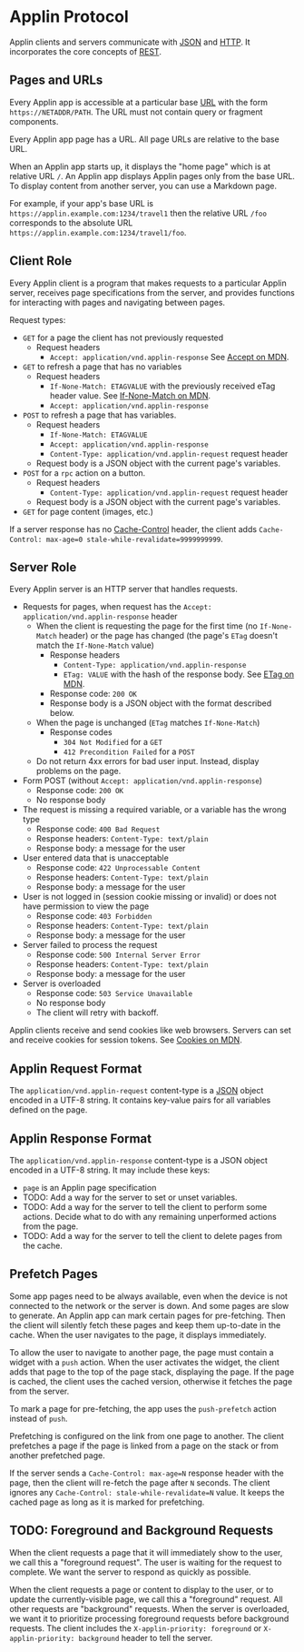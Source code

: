 #  Applin Protocol

Applin clients and servers communicate with [JSON](https://en.wikipedia.org/wiki/JSON) and 
[HTTP](https://en.wikipedia.org/wiki/HTTP).
It incorporates the core concepts of [REST](https://en.wikipedia.org/wiki/Representational_state_transfer).

## Pages and URLs
Every Applin app is accessible at a particular base [URL](https://en.wikipedia.org/wiki/URL)
with the form `https://NETADDR/PATH`.
The URL must not contain query or fragment components.

Every Applin app page has a URL.  All page URLs are relative to the base URL.

When an Applin app starts up, it displays the "home page" which is at relative URL `/`.
An Applin app displays Applin pages only from the base URL.
To display content from another server, you can use a Markdown page.

For example, if your app's base URL is `https://applin.example.com:1234/travel1`
then the relative URL `/foo` corresponds to the absolute URL `https://applin.example.com:1234/travel1/foo`.

## Client Role
Every Applin client is a program that makes requests to a particular Applin server,
receives page specifications from the server,
and provides functions for interacting with pages and navigating between pages.

Request types:
- `GET` for a page the client has not previously requested
  - Request headers
    - `Accept: application/vnd.applin-response`
      See [Accept on MDN](https://developer.mozilla.org/docs/Web/HTTP/Headers/Accept).
- `GET` to refresh a page that has no variables
  - Request headers
    - `If-None-Match: ETAGVALUE` with the previously received eTag header value.
      See [If-None-Match on MDN](https://developer.mozilla.org/docs/Web/HTTP/Headers/If-None-Match).
    - `Accept: application/vnd.applin-response`
- `POST` to refresh a page that has variables.
  - Request headers
    - `If-None-Match: ETAGVALUE`
    - `Accept: application/vnd.applin-response`
    - `Content-Type: application/vnd.applin-request` request header
  - Request body is a JSON object with the current page's variables.
- `POST` for a `rpc` action on a button.
  - Request headers
    - `Content-Type: application/vnd.applin-request` request header
  - Request body is a JSON object with the current page's variables.
- `GET` for page content (images, etc.)

If a server response has no
[Cache-Control](https://developer.mozilla.org/docs/Web/HTTP/Headers/Cache-Control) header,
the client adds `Cache-Control: max-age=0 stale-while-revalidate=9999999999`.

## Server Role
Every Applin server is an HTTP server that handles requests.
- Requests for pages, when request has the `Accept: application/vnd.applin-response` header
  - When the client is requesting the page for the first time (no `If-None-Match` header)
    or the page has changed (the page's `ETag` doesn't match the `If-None-Match` value)
    - Response headers
      - `Content-Type: application/vnd.applin-response`
      - `ETag: VALUE` with the hash of the response body.
        See [ETag on MDN](https://developer.mozilla.org/docs/Web/HTTP/Headers/ETag).
    - Response code: `200 OK`
    - Response body is a JSON object with the format described below.
  - When the page is unchanged (`ETag` matches `If-None-Match`)
    - Response codes
      - `304 Not Modified` for a `GET`
      - `412 Precondition Failed` for a `POST`
  - Do not return 4xx errors for bad user input.  Instead, display problems on the page.
- Form POST (without `Accept: application/vnd.applin-response`)
  - Response code: `200 OK`
  - No response body
- The request is missing a required variable, or a variable has the wrong type
  - Response code: `400 Bad Request`
  - Response headers: `Content-Type: text/plain`
  - Response body: a message for the user
- User entered data that is unacceptable
  - Response code: `422 Unprocessable Content`
  - Response headers: `Content-Type: text/plain`
  - Response body: a message for the user
- User is not logged in (session cookie missing or invalid) or does not have permission to view the page
  - Response code: `403 Forbidden`
  - Response headers: `Content-Type: text/plain`
  - Response body: a message for the user
- Server failed to process the request
  - Response code: `500 Internal Server Error`
  - Response headers: `Content-Type: text/plain`
  - Response body: a message for the user
- Server is overloaded
  - Response code: `503 Service Unavailable`
  - No response body 
  - The client will retry with backoff.

Applin clients receive and send cookies like web browsers.
Servers can set and receive cookies for session tokens.
See [Cookies on MDN](https://developer.mozilla.org/docs/Web/HTTP/Cookies).

## Applin Request Format
The `application/vnd.applin-request` content-type is a
[JSON](https://developer.mozilla.org/en-US/docs/Learn/JavaScript/Objects/JSON) object encoded in a UTF-8 string.
It contains key-value pairs for all variables defined on the page.

## Applin Response Format
The `application/vnd.applin-response` content-type is a JSON object encoded in a UTF-8 string.
It may include these keys:
- `page` is an Applin page specification
- TODO: Add a way for the server to set or unset variables.
- TODO: Add a way for the server to tell the client to perform some actions.
  Decide what to do with any remaining unperformed actions from the page.
- TODO: Add a way for the server to tell the client to delete pages from the cache.

## Prefetch Pages
Some app pages need to be always available, even when the device is not connected to the network or the server is down.
And some pages are slow to generate.
An Applin app can mark certain pages for pre-fetching.
Then the client will silently fetch these pages and keep them up-to-date in the cache.
When the user navigates to the page, it displays immediately.

To allow the user to navigate to another page, the page must contain a widget with a `push` action.
When the user activates the widget, the client adds that page to the top of the page stack, displaying the page.
If the page is cached, the client uses the cached version, otherwise it fetches the page from the server.

To mark a page for pre-fetching, the app uses the `push-prefetch` action instead of `push`.

Prefetching is configured on the link from one page to another.
The client prefetches a page if the page is linked from a page on the stack or from another prefetched page.

If the server sends a `Cache-Control: max-age=N` response header with the page,
then the client will re-fetch the page after `N` seconds.
The client ignores any `Cache-Control: stale-while-revalidate=N` value.
It keeps the cached page as long as it is marked for prefetching.

## TODO: Foreground and Background Requests
When the client requests a page that it will immediately show to the user, we call this a "foreground request".
The user is waiting for the request to complete.  We want the server to respond as quickly as possible.

When the client requests a page or content to display to the user, or to update the currently-visible page,
we call this a "foreground" request.  All other requests are "background" requests.
When the server is overloaded, we want it to prioritize processing foreground requests before background requests.
The client includes the `X-applin-priority: foreground` or `X-applin-priority: background` header to tell the server.
